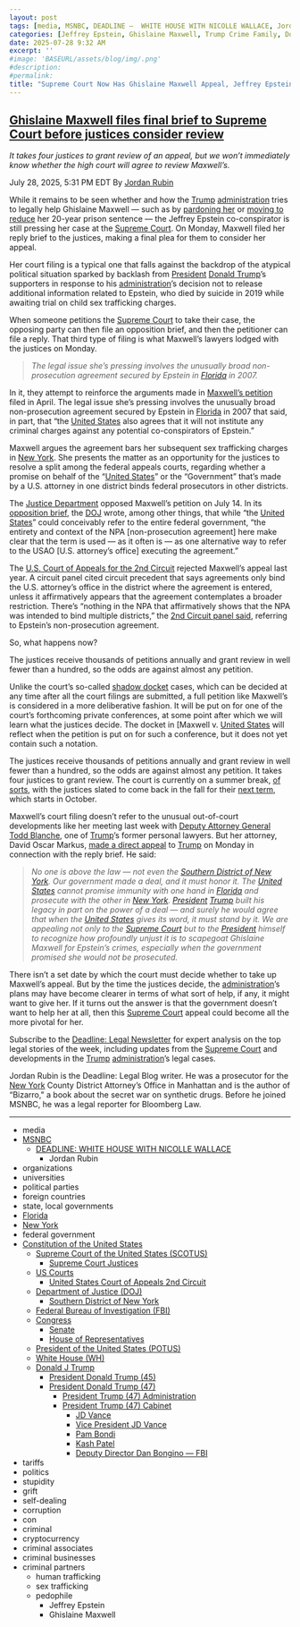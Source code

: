 ```yaml
---
layout: post
tags: [media, MSNBC, DEADLINE –  WHITE HOUSE WITH NICOLLE WALLACE, Jordan Rubin, organizations, universities, political parties, foreign countries, state local governments, Florida, New York, federal government, Constitution of the United States, Supreme Court of the United States (SCOTUS), Supreme Court Justices, US Courts, United States Court of Appeals 2nd Circuit, Department of Justice (DOJ), Southern District of New York, Federal Bureau of Investigation (FBI), Congress, Senate, House of Representatives, President of the United States (POTUS), White House (WH), Donald J Trump, President Donald Trump (45), President Donald Trump (47), President Trump (47) Administration, President Trump (47) Cabinet, JD Vance, Vice President JD Vance, Pam Bondi, Kash Patel, Deputy Director Dan Bongino — FBI, tariffs, politics, stupidity, grift, self-dealing, corruption, con, criminal, cryptocurrency, criminal associates, criminal businesses, criminal partners, human trafficking, sex trafficking, pedophile, Jeffrey Epstein, Ghislaine Maxwell]
categories: [Jeffrey Epstein, Ghislaine Maxwell, Trump Crime Family, Donald Trump]
date: 2025-07-28 9:32 AM
excerpt: ''
#image: 'BASEURL/assets/blog/img/.png'
#description:
#permalink:
title: "Supreme Court Now Has Ghislaine Maxwell Appeal, Jeffrey Epstein’s Cohort"
---
```



## [Ghislaine Maxwell files final brief to Supreme Court before justices consider review](https://www.msnbc.com/deadline-white-house/deadline-legal-blog/ghislaine-maxwell-supreme-court-appeal-brief-epstein-trump-rcna221567)

*It takes four justices to grant review of an appeal, but we won’t immediately know whether the high court will agree to review Maxwell’s.*

July 28, 2025, 5:31 PM EDT
By [Jordan Rubin](https://www.msnbc.com/author/jordan-rubin-ncpn1301611)

While it remains to be seen whether and how the [Trump](https://www.donaldjtrump.com/) [administration](https://www.whitehouse.gov/administration/) tries to legally help Ghislaine Maxwell — such as by [pardoning her](https://www.msnbc.com/opinion/msnbc-opinion/trump-ghislaine-maxwell-pardon-unlikely-epstein-case-rcna221335) or [moving to reduce](https://www.msnbc.com/deadline-white-house/deadline-legal-blog/ghislaine-maxwell-trump-pardon-sentencing-doj-rcna221449) her 20-year prison sentence — the Jeffrey Epstein co-conspirator is still pressing her case at the [Supreme Court](https://www.msnbc.com/deadline-white-house/deadline-legal-blog/supreme-court-ghislaine-maxwell-appeal-epstein-trump-rcna220042). On Monday, Maxwell filed her reply brief to the justices, making a final plea for them to consider her appeal.

Her court filing is a typical one that falls against the backdrop of the atypical political situation sparked by backlash from [President](https://www.whitehouse.gov/) [Donald Trump](https://www.donaldjtrump.com/)’s supporters in response to his [administration](https://www.whitehouse.gov/administration/)’s decision not to release additional information related to Epstein, who died by suicide in 2019 while awaiting trial on child sex trafficking charges.

When someone petitions the [Supreme Court](https://www.supremecourt.gov/) to take their case, the opposing party can then file an opposition brief, and then the petitioner can file a reply. That third type of filing is what Maxwell’s lawyers lodged with the justices on Monday.

> *The legal issue she’s pressing involves the unusually broad non-prosecution agreement secured by Epstein in [Florida](https://www.myflorida.com/) in 2007.*

In it, they attempt to reinforce the arguments made in [Maxwell’s petition](https://www.supremecourt.gov/DocketPDF/24/24-1073/355252/20250424150144637_24-__PetitionForWritOfCertiorari.pdf) filed in April. The legal issue she’s pressing involves the unusually broad non-prosecution agreement secured by Epstein in [Florida](https://www.myflorida.com/) in 2007 that said, in part, that “the [United States](https://www.usa.gov/) also agrees that it will not institute any criminal charges against any potential co-conspirators of Epstein.”

Maxwell argues the agreement bars her subsequent sex trafficking charges in [New York](https://www.ny.gov/). She presents the matter as an opportunity for the justices to resolve a split among the federal appeals courts, regarding whether a promise on behalf of the “[United States](https://www.usa.gov/)” or the “Government” that’s made by a U.S. attorney in one district binds federal prosecutors in other districts.

The [Justice Department](https://www.justice.gov/) opposed Maxwell’s petition on July 14. In its [opposition brief](https://www.supremecourt.gov/DocketPDF/24/24-1073/365132/20250714161434468_24-1073_Maxwell_Opp.pdf), the [DOJ]() wrote, among other things, that while “the [United States](https://www.usa.gov/)” could conceivably refer to the entire federal government, “the entirety and context of the NPA [non-prosecution agreement] here make clear that the term is used — as it often is — as one alternative way to refer to the USAO [U.S. attorney’s office] executing the agreement.”

The [U.S. Court of Appeals for the 2nd Circuit](https://www.ca2.uscourts.gov/) rejected Maxwell’s appeal last year. A circuit panel cited circuit precedent that says agreements only bind the U.S. attorney’s office in the district where the agreement is entered, unless it affirmatively appears that the agreement contemplates a broader restriction. There’s “nothing in the NPA that affirmatively shows that the NPA was intended to bind multiple districts,” the [2nd Circuit panel said](https://www.supremecourt.gov/DocketPDF/24/24-1073/337362/20250117133905126_22-1426.pdf), referring to Epstein’s non-prosecution agreement.

So, what happens now?

The justices receive thousands of petitions annually and grant review in well fewer than a hundred, so the odds are against almost any petition.

Unlike the court’s so-called [shadow docket](https://www.msnbc.com/deadline-white-house/deadline-legal-blog/supreme-court-emergency-docket-deadline-newsletter-rcna215906) cases, which can be decided at any time after all the court filings are submitted, a full petition like Maxwell’s is considered in a more deliberative fashion. It will be put on for one of the court’s forthcoming private conferences, at some point after which we will learn what the justices decide. The docket in [Maxwell v. [United States](https://www.supremecourt.gov/search.aspx?filename=/docket/docketfiles/html/public/24-1073.html) will reflect when the petition is put on for such a conference, but it does not yet contain such a notation.

The justices receive thousands of petitions annually and grant review in well fewer than a hundred, so the odds are against almost any petition. It takes four justices to grant review. The court is currently on a summer break, [of sorts](https://www.msnbc.com/deadline-white-house/deadline-legal-blog/consumer-product-safety-commission-decision-supreme-court-trump-rcna220673), with the justices slated to come back in the fall for their [next term](https://www.msnbc.com/deadline-white-house/deadline-legal-blog/supreme-court-campaign-finance-first-amendment-rcna215931), which starts in October.

Maxwell’s court filing doesn’t refer to the unusual out-of-court developments like her meeting last week with [Deputy Attorney General Todd Blanche](), one of [Trump](https://www.donaldjtrump.com/)’s former personal lawyers. But her attorney, David Oscar Markus, [made a direct appeal](https://x.com/domarkus/status/1949865440995397931) to [Trump](https://www.donaldjtrump.com/) on Monday in connection with the reply brief. He said:

> *No one is above the law — not even the [Southern District of New York](https://www.justice.gov/usao-sdny). Our government made a deal, and it must honor it. The [United States](https://www.usa.gov/) cannot promise immunity with one hand in [Florida](https://www.myflorida.com/) and prosecute with the other in [New York](https://www.ny.gov/). [President](https://www.whitehouse.gov/) [Trump](https://www.donaldjtrump.com/) built his legacy in part on the power of a deal — and surely he would agree that when the [United States](https://www.usa.gov/) gives its word, it must stand by it. We are appealing not only to the [Supreme Court](https://www.supremecourt.gov/) but to the [President](https://www.whitehouse.gov/) himself to recognize how profoundly unjust it is to scapegoat Ghislaine Maxwell for Epstein’s crimes, especially when the government promised she would not be prosecuted.*

There isn’t a set date by which the court must decide whether to take up Maxwell’s appeal. But by the time the justices decide, the [administration](https://www.whitehouse.gov/administration/)’s plans may have become clearer in terms of what sort of help, if any, it might want to give her. If it turns out the answer is that the government doesn’t want to help her at all, then this [Supreme Court](https://www.supremecourt.gov/) appeal could become all the more pivotal for her.

Subscribe to the [Deadline: Legal Newsletter](https://link.msnbc.com/join/5ck/msnbc-deadlinelegal-signup-inline) for expert analysis on the top legal stories of the week, including updates from the [Supreme Court](https://www.supremecourt.gov/) and developments in the [Trump](https://www.donaldjtrump.com/) [administration](https://www.whitehouse.gov/administration/)’s legal cases.

Jordan Rubin is the Deadline: Legal Blog writer. He was a prosecutor for the [New York](https://www.ny.gov/) County District Attorney’s Office in Manhattan and is the author of “Bizarro," a book about the secret war on synthetic drugs. Before he joined MSNBC, he was a legal reporter for Bloomberg Law.


----
- media
- [MSNBC](https://www.msnbc.com/)
    - [DEADLINE: WHITE HOUSE WITH NICOLLE WALLACE](https://www.msnbc.com/deadline-white-house)
        - Jordan Rubin
- organizations
- universities 
- political parties 
- foreign countries 
- state, local governments
- [Florida](https://www.myflorida.com/)
- [New York](https://www.ny.gov/)
- federal government 
- [Constitution of the United States](https://constitution.congress.gov/)
    - [Supreme Court of the United States (SCOTUS)](https://www.supremecourt.gov/)
        - [Supreme Court Justices](https://www.supremecourt.gov/about/justices.aspx)
    - [US Courts](https://www.uscourts.gov/)
        - [United States Court of Appeals 2nd Circuit](https://www.ca2.uscourts.gov/)
    - [Department of Justice (DOJ)](https://www.justice.gov/)
        - [Southern District of New York](https://www.justice.gov/usao-sdny)
    - [Federal Bureau of Investigation (FBI)](https://www.fbi.gov/)
    - [Congress](https://www.congress.gov/)
        - [Senate](https://www.senate.gov/)
        - [House of Representatives](https://www.house.gov/)
    - [President of the United States (POTUS)](https://www.whitehouse.gov/)
    - [White House (WH)](https://www.whitehouse.gov/)
    - [Donald J Trump](https://www.donaldjtrump.com/)
        - [President Donald Trump (45)](https://trumpwhitehouse.archives.gov/)
        - [President Donald Trump (47)](https://www.whitehouse.gov/administration/donald-j-trump/)
            - [President Trump (47) Administration](https://www.whitehouse.gov/administration/)
            - [President Trump (47) Cabinet](https://www.whitehouse.gov/administration/the-cabinet/)
                - [JD Vance](https://www.linkedin.com/in/jd-vance-770a9047/)
                - [Vice President JD Vance](https://www.whitehouse.gov/administration/jd-vance/)
                - [Pam Bondi](https://www.justice.gov/ag/staff-profile/meet-attorney-general)
                - [Kash Patel](https://www.fbi.gov/about/leadership-and-structure/director-patel)
                - [Deputy Director Dan Bongino — FBI](https://www.fbi.gov/about/leadership-and-structure/deputy-director-dan-bongino)
- tariffs
- politics
- stupidity
- grift
- self-dealing
- corruption
- con
- criminal 
- cryptocurrency 
- criminal associates
- criminal businesses
- criminal partners
    - human trafficking 
    - sex trafficking 
    - pedophile 
        - Jeffrey Epstein 
        - Ghislaine Maxwell
